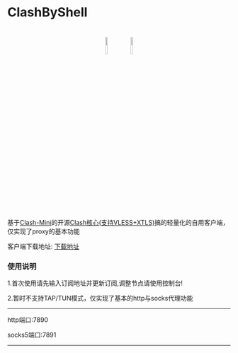 # ClashByShell

<h1 align="center">
  <img src="https://raw.githubusercontent.com/Dreamacro/clash/master/docs/logo.png" width="10%" height="10%"> <img src="https://user-images.githubusercontent.com/38959826/146204166-2b784f13-c81a-4fdf-871a-aed63a645ac4.png" width="10%" height="10%">
</h1>

基于[Clash-Mini](https://github.com/Clash-Mini)的开源[Clash核心(支持VLESS+XTLS)](https://github.com/Clash-Mini/Clash.Meta/releases/latest)搞的轻量化的自用客户端，仅实现了proxy的基本功能

客户端下载地址: [下载地址](https://github.com/HXHGTS/ClashByShell/releases/latest/download/clash-windows-x64.zip)

### 使用说明

1.首次使用请先输入订阅地址并更新订阅,调整节点请使用控制台!

2.暂时不支持TAP/TUN模式，仅实现了基本的http与socks代理功能

---------------------------------

http端口:7890

socks5端口:7891

---------------------------------

